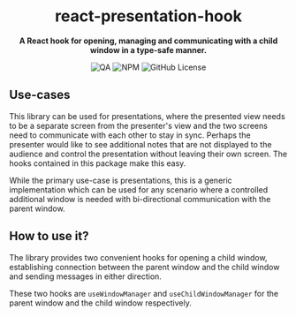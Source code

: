 <div align="center">

# react-presentation-hook

**A React hook for opening, managing and communicating with a child window in a type-safe manner.**

![QA](https://img.shields.io/github/actions/workflow/status/davidsteiner/react-presentation-hook/ci.yml)
![NPM](https://img.shields.io/npm/v/react-presentation-hook)
![GitHub License](https://img.shields.io/github/license/davidsteiner/react-presentation-hook)

</div>

## Use-cases

This library can be used for presentations, where the presented view needs to be a separate screen from the presenter's view and the two screens need to communicate with each other to stay in sync. Perhaps the presenter would like to see additional notes that are not displayed to the audience and control the presentation without leaving their own screen. The hooks contained in this package make this easy.

While the primary use-case is presentations, this is a generic implementation which can be used for any scenario where a controlled additional window is needed with bi-directional communication with the parent window.

## How to use it?

The library provides two convenient hooks for opening a child window, establishing
connection between the parent window and the child window and sending messages
in either direction.

These two hooks are `useWindowManager` and `useChildWindowManager` for the parent
window and the child window respectively.

